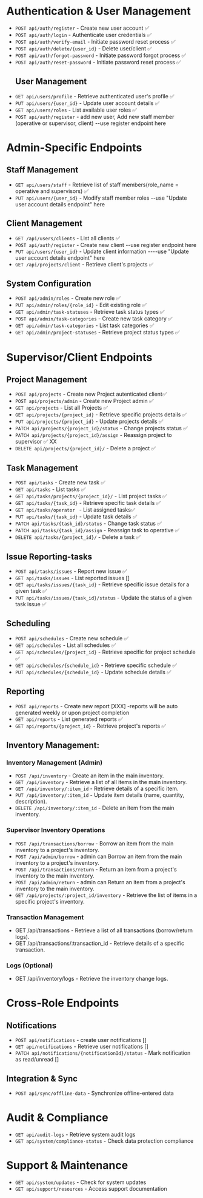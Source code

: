 # Authentication & User Management
- `POST api/auth/register` - Create new user account ✅
- `POST api/auth/login` - Authenticate user credentials ✅
- `POST api/auth/verify-email` - Initiate password reset process ✅
- `POST api/auth/delete/{user_id}` - Delete user/client ✅
- `POST api/auth/forgot-password` - Initiate password forgot process ✅
- `POST api/auth/reset-password` - Initiate password reset process ✅
    ## User Management
- `GET api/users/profile` - Retrieve authenticated user's profile ✅
- `PUT api/users/{user_id}` - Update user account details ✅
- `GET api/users/roles` - List available user roles  ✅
- `POST api/auth/register` - add new user, Add new staff member (operative or supervisor, client) --use register endpoint here

# Admin-Specific Endpoints
## Staff Management
- `GET api/users/staff` - Retrieve list of staff members(role_name = operative and supervisors) ✅
- `PUT api/users/{user_id}` - Modify staff member roles --use "Update user account details endpoint" here

## Client Management
- `GET /api/users/clients` - List all clients ✅
- `POST api/auth/register` - Create new client --use register endpoint here
- `PUT api/users/{user_id}` - Update client information ----use "Update user account details endpoint" here
- `GET /api/projects/client` - Retrieve client's projects ✅

## System Configuration
- `POST api/admin/roles` - Create new role ✅
- `PUT api/admin/roles/{role_id}` - Edit existing role ✅
- `GET api/admin/task-statuses` - Retrieve task status types ✅
- `POST api/admin/task-categories` - Create new task category ✅
- `GET api/admin/task-categories` - List task categories ✅
- `GET api/admin/project-statuses` - Retrieve project status types ✅

# Supervisor/Client Endpoints
## Project Management
- `POST api/projects` - Create new Project autenticated client✅
- `POST api/projects/admin` - Create new Project admin ✅
- `GET api/projects` - List all Projects ✅
- `GET api/projects/{project_id}` - Retrieve specific projects details ✅
- `PUT api/projects/{project_id}` - Update projects details ✅
- `PATCH api/projects/{project_id}/status` - Change projects status ✅
- `PATCH api/projects/{project_id}/assign` - Reassign project to supervisor ✅ XX
- `DELETE api/projects/{project_id}/` - Delete a project ✅

## Task Management
- `POST api/tasks` - Create new task ✅
- `GET api/tasks` - List tasks ✅
- `GET api/tasks/projects/{project_id}/` - List project tasks ✅
- `GET api/tasks/{task_id}` - Retrieve specific task details ✅
- `GET api/tasks/operator ` - List assigned tasks✅
- `PUT api/tasks/{task_id}` - Update task details ✅
- `PATCH api/tasks/{task_id}/status` - Change task status ✅
- `PATCH api/tasks/{task_id}/assign` - Reassign task to operative ✅
- `DELETE api/tasks/{project_id}/` - Delete a task ✅
## Issue Reporting-tasks
- `POST api/tasks/issues` - Report new issue ✅
- `GET api/tasks/issues` - List reported issues []
- `GET api/tasks/issues/{task_id}` - Retrieve specific issue details for a given task ✅
- `PUT api/tasks/issues/{task_id}/status` - Update the status of a given task issue ✅

## Scheduling
- `POST api/schedules` - Create new schedule ✅
- `GET api/schedules` - List all schedules ✅
- `GET api/schedules/{project_id}` - Retrieve specific for project schedule ✅
- `GET api/schedules/{schedule_id}` - Retrieve specific schedule ✅
- `PUT api/schedules/{schedule_id}` - Update schedule details ✅


## Reporting
- `POST api/reports` - Create new report [XXX] -reports will be auto generated weekly or upon project completion
- `GET api/reports` - List generated reports ✅
- `GET api/reports/{project_id}` - Retrieve project's reports ✅

## Inventory Management:
### Inventory Management (Admin)
- `POST /api/inventory` - Create an item in the main inventory.
- `GET /api/inventory` - Retrieve a list of all items in the main inventory.
- `GET /api/inventory/:item_id` - Retrieve details of a specific item.
- `PUT /api/inventory/:item_id` - Update item details (name, quantity, description).
- `DELETE /api/inventory/:item_id` - Delete an item from the main inventory.
### Supervisor Inventory Operations
- `POST /api/transactions/borrow` - Borrow an item from the main inventory to a project's inventory.
- `POST /api/admin/borrow` - admin can Borrow an item from the main inventory to a project's inventory.
- `POST /api/transactions/return` - Return an item from a project's inventory to the main inventory.
- `POST /api/admin/return` - admin can Return an item from a project's inventory to the main inventory.
- `GET /api/projects/:project_id/inventory` - Retrieve the list of items in a specific project's inventory.
### Transaction Management
- GET /api/transactions - Retrieve a list of all transactions (borrow/return logs).
- GET /api/transactions/:transaction_id - Retrieve details of a specific transaction.
### Logs (Optional)
- GET /api/inventory/logs - Retrieve the inventory change logs.

# Cross-Role Endpoints
## Notifications
- `POST api/notifications` - create user notifications []
- `GET api/notifications` - Retrieve user notifications []
- `PATCH api/notifications/{notificationId}/status` - Mark notification as read/unread []

## Integration & Sync
- `POST api/sync/offline-data` - Synchronize offline-entered data

# Audit & Compliance
- `GET api/audit-logs` - Retrieve system audit logs
- `GET api/system/compliance-status` - Check data protection compliance

# Support & Maintenance
- `GET api/system/updates` - Check for system updates
- `GET api/support/resources` - Access support documentation
